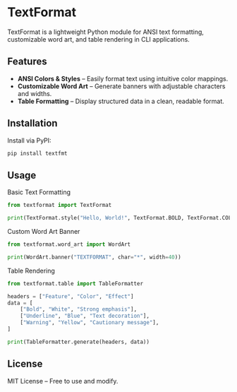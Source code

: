 # TextFormat

TextFormat is a lightweight Python module for ANSI text formatting, customizable word art, and table rendering in CLI applications.

## Features
- **ANSI Colors & Styles** – Easily format text using intuitive color mappings.
- **Customizable Word Art** – Generate banners with adjustable characters and widths.
- **Table Formatting** – Display structured data in a clean, readable format.

## Installation
Install via PyPI:
```sh
pip install textfmt
```

## Usage
Basic Text Formatting
```python
from textformat import TextFormat

print(TextFormat.style("Hello, World!", TextFormat.BOLD, TextFormat.COLORS["blue"]))
```

Custom Word Art Banner

```python
from textformat.word_art import WordArt

print(WordArt.banner("TEXTFORMAT", char="*", width=40))
```

Table Rendering
```python
from textformat.table import TableFormatter

headers = ["Feature", "Color", "Effect"]
data = [
    ["Bold", "White", "Strong emphasis"],
    ["Underline", "Blue", "Text decoration"],
    ["Warning", "Yellow", "Cautionary message"],
]

print(TableFormatter.generate(headers, data))
```

## License

MIT License – Free to use and modify.
